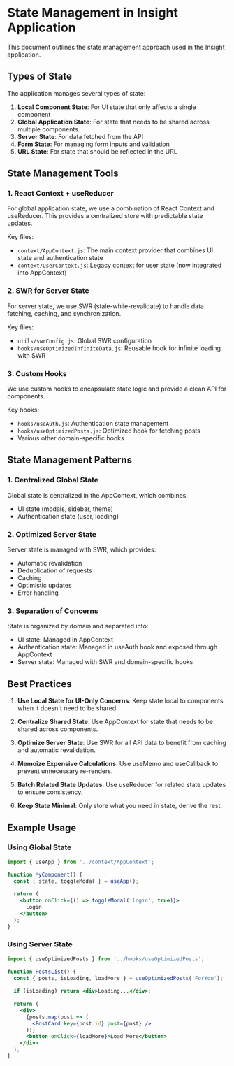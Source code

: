 # State Management in Insight Application

This document outlines the state management approach used in the Insight application.

## Types of State

The application manages several types of state:

1. **Local Component State**: For UI state that only affects a single component
2. **Global Application State**: For state that needs to be shared across multiple components
3. **Server State**: For data fetched from the API
4. **Form State**: For managing form inputs and validation
5. **URL State**: For state that should be reflected in the URL

## State Management Tools

### 1. React Context + useReducer

For global application state, we use a combination of React Context and useReducer. This provides a centralized store with predictable state updates.

Key files:
- `context/AppContext.js`: The main context provider that combines UI state and authentication state
- `context/UserContext.js`: Legacy context for user state (now integrated into AppContext)

### 2. SWR for Server State

For server state, we use SWR (stale-while-revalidate) to handle data fetching, caching, and synchronization.

Key files:
- `utils/swrConfig.js`: Global SWR configuration
- `hooks/useOptimizedInfiniteData.js`: Reusable hook for infinite loading with SWR

### 3. Custom Hooks

We use custom hooks to encapsulate state logic and provide a clean API for components.

Key hooks:
- `hooks/useAuth.js`: Authentication state management
- `hooks/useOptimizedPosts.js`: Optimized hook for fetching posts
- Various other domain-specific hooks

## State Management Patterns

### 1. Centralized Global State

Global state is centralized in the AppContext, which combines:
- UI state (modals, sidebar, theme)
- Authentication state (user, loading)

### 2. Optimized Server State

Server state is managed with SWR, which provides:
- Automatic revalidation
- Deduplication of requests
- Caching
- Optimistic updates
- Error handling

### 3. Separation of Concerns

State is organized by domain and separated into:
- UI state: Managed in AppContext
- Authentication state: Managed in useAuth hook and exposed through AppContext
- Server state: Managed with SWR and domain-specific hooks

## Best Practices

1. **Use Local State for UI-Only Concerns**: Keep state local to components when it doesn't need to be shared.

2. **Centralize Shared State**: Use AppContext for state that needs to be shared across components.

3. **Optimize Server State**: Use SWR for all API data to benefit from caching and automatic revalidation.

4. **Memoize Expensive Calculations**: Use useMemo and useCallback to prevent unnecessary re-renders.

5. **Batch Related State Updates**: Use useReducer for related state updates to ensure consistency.

6. **Keep State Minimal**: Only store what you need in state, derive the rest.

## Example Usage

### Using Global State

```jsx
import { useApp } from '../context/AppContext';

function MyComponent() {
  const { state, toggleModal } = useApp();
  
  return (
    <button onClick={() => toggleModal('login', true)}>
      Login
    </button>
  );
}
```

### Using Server State

```jsx
import { useOptimizedPosts } from '../hooks/useOptimizedPosts';

function PostsList() {
  const { posts, isLoading, loadMore } = useOptimizedPosts('ForYou');
  
  if (isLoading) return <div>Loading...</div>;
  
  return (
    <div>
      {posts.map(post => (
        <PostCard key={post.id} post={post} />
      ))}
      <button onClick={loadMore}>Load More</button>
    </div>
  );
}
``` 